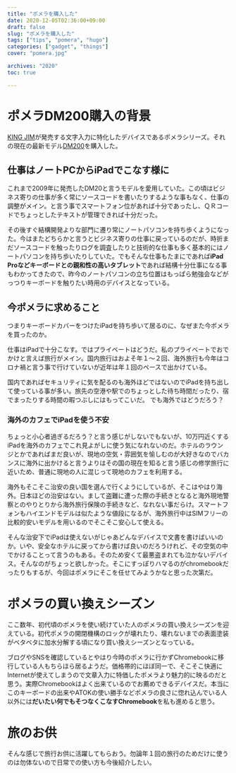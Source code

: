 ```yaml
---
title: "ポメラを購入した"
date: 2020-12-05T02:36:00+09:00
draft: false
slug: "ポメラを購入した"
tags: ["tips", "pomera", "hugo"]
categories: ["gadget", "things"]
cover: "pomera.jpg"

archives: "2020"
toc: true

---
```


# ポメラDM200購入の背景
[KING JIM](https://kingjim.co.jp/)が発売する文字入力に特化したデバイスであるポメラシリーズ。それの現在の最新モデル[DM200](https://kingjim.co.jp/pomera/)を購入した。

## 仕事はノートPCからiPadでこなす様に

これまで2009年に発売したDM20と言うモデルを愛用していた。この頃はビジネス寄りの仕事が多く常にソースコードを書いたりするような事もなく、仕事の調整がメイン。と言う事でスマートフォン位があれば十分であったし、ＱＲコードでちょっとしたテキストが管理できれば十分だった。

その後すぐ結構開発よりな部門に遷り常にノートパソコンを持ち歩くようになった。今はまたどちらかと言うとビジネス寄りの仕事に戻っているのだが、時折まだソースコードを触ったりログを調査したりと技術的な仕事も多く基本的にはノートパソコンを持ち歩いたりしていた。でもそんな仕事もたまにであれば**iPad Proなどキーボードとの親和性の高いタブレット**であれば結構十分仕事になる事もわかってきたので、昨今のノートパソコンの立ち位置はもっぱら勉強会などがっつりキーボードを触りたい時用のデバイスとなっている。

## 今ポメラに求めること

つまりキーボードカバーをつけたiPadを持ち歩いて居るのに、なぜまた今ポメラを買ったのか。

仕事はiPadで十分こなす。ではプライベートはどうだ。私のプライベートでおでかけと言えば旅行がメイン。国内旅行はおよそ年１～２回、海外旅行も今年はコロナ禍と言う事で行けていないが近年は年１回のペースで出かけている。

国内であればセキュリティに気を配るのも海外ほどではないのでiPadを持ち出して使っている事が多い。旅先の空港や駅でのちょっとした待ち時間だったり、宿でまったりする時間の暇つぶしにはもってこいだ。
でも海外ではどうだろう？

### 海外のカフェでiPadを使う不安
ちょっと小心者過ぎるだろう？と言う感じがしないでもないが、10万円近くするiPadを海外のカフェでこれ見よがしに使う気になれないのだ。ホテルのラウンジとかであればまだ良いが、現地の空気・雰囲気を愉しむのが大好きなのでバカンスに海外に出かけると言うよりはその国の現在を知ると言う感じの修学旅行に近いため、普通に現地の人に混じって現地のカフェを利用する。

海外もそこそこ治安の良い国を選んで行くようにしているが、そこはやはり海外。日本ほどの治安はない。まして盗難に遭った際の手続きとなると海外現地警察とのやりとりから海外旅行保険の手続きなど、なれない事だらけ。スマートフォンもハイエンドモデルは似たような値段になるが、海外旅行中はSIMフリーの比較的安いモデルを用いるのでそこそこ安心して使える。

そんな治安下でiPadは使えないがじゃあどんなデバイスで文書を書けばいいのか。いや、安全なホテルに戻ってから書けば良いのだろうけれど、その空気の中でかけることって言うのもある。そのため安くて最悪盗まれても泣かないデバイス。そんなのがちょっと欲しかった。そこにすっぽりハマるのがchromebookだったりもするが、今回はポメラにそこを任せてみようかなと思った次第だ。

# ポメラの買い換えシーズン
ここ数年、初代頃のポメラを使い続けていた人のポメラの買い換えシーズンを迎えている。初代ポメラの開閉機構のロックが壊れたり、壊れないまでの表面塗装がベタベタに加水分解する頃になり買い換えシーズンとなっている。

ブログやSNSを確認しているとやはり今時のポメラに行かずChromebookに移行している人もちらほら居るようだ。価格帯的にほぼ同一で、そこそこ快適にInternetが使えてしまうので文章入力に特価したポメラより魅力的に映るのだと思う。実際Chromebookはよく出来ているのでお薦めできるデバイスだ。本当にこのキーボードの出来やATOKの使い勝手などポメラの良さに惚れ込んでいる人以外には**だいたい何でもそつなくこなすChromebook**を私も進めると思う。

# 旅のお供

そんな感じで旅行お供に活躍してもらおう。勿論年１回の旅行のためだけに使うのは勿体ないので日常での使い方も今後紹介したい。


